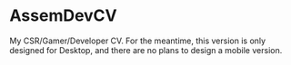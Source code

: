 # AssemDevCV
My CSR/Gamer/Developer CV. 
For the meantime, this version is only designed for Desktop, and there are no plans to design a mobile version. 

